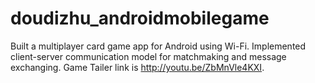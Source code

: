 # doudizhu_androidmobilegame

Built a multiplayer card game app for Android using Wi-Fi.
Implemented client-server communication model for matchmaking and message exchanging.
Game Tailer link is http://youtu.be/ZbMnVle4KXI.
